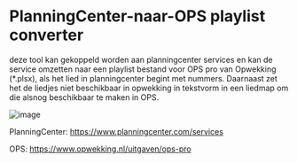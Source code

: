 # PlanningCenter-naar-OPS playlist converter
deze tool kan gekoppeld worden aan planningcenter services en kan de service omzetten naar een playlist bestand voor OPS pro van Opwekking (*.plsx), als het lied in planningcenter begint met nummers. Daarnaast zet het de liedjes niet beschikbaar in opwekking in tekstvorm in een liedmap om die alsnog beschikbaar te maken in OPS.

![image](https://user-images.githubusercontent.com/22680656/171613213-c2ee548e-266c-46f4-bae0-c1ca98352775.png)

PlanningCenter:
https://www.planningcenter.com/services

OPS:
https://www.opwekking.nl/uitgaven/ops-pro
